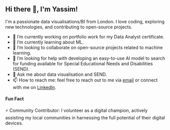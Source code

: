 ## Hi there 👋, I'm Yassim!

I'm a passionate data visualisations/BI from London. I love coding, exploring new technologies, and contributing to open-source projects.

- 🔭 I’m currently working on portfolio work for my Data Analyst certificate.
- 🌱 I’m currently learning about ML.
- 👯 I’m looking to collaborate on open-source projects related to machine learning.
- 🤔 I’m looking for help with developing an easy-to-use AI model to search for funding available for Special Educational Needs and Disabilities (SEND).
- 💬 Ask me about data visualisation and SEND.
- 📫 How to reach me: feel free to reach out to me via [email](mailto:jamay1@gmail.com) or connect with me on [LinkedIn](https://www.linkedin.com/in/yassinj/).
#### Fun Fact
⚡ Community Contributor: I volunteer as a digital champion, actively assisting my local communities in harnessing the full potential of their digital devices.

<!--

-->
